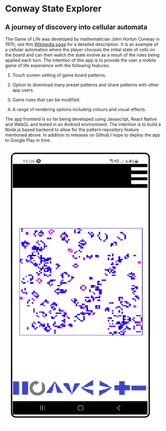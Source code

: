 # Conway State Explorer

## A journey of discovery into cellular automata

The Game of Life was developed by mathematician John Horton Conway in 1970; see this
[Wikipedia page](https://en.wikipedia.org/wiki/Conway's_Game_of_Life) for a detailed description.
It is an example of a cellular automation where the player chooses the initial state of cells on the
board and can then watch the state evolve as a result of the rules being applied each turn.  The
intention of this app is to provide the user a mobile game of life experience with the following
features.

1.  Touch screen setting of game board patterns.

2.  Option to download many preset patterns and share patterns with other app users.

3.  Game rules that can be modified.

4.  A range of rendering options including colours and visual effects.

The app frontend is so far being developed using Javascript, React Native and WebGL and tested in an
Android environment.  The intention is to build a Node.js based backend to allow for the pattern
repository feature mentioned above.  In addition to releases on Github I hope to deploy the app
to Google Play in time.

![MainScreen image](https://github.com/Mushy-pea/Conway-State-Explorer/blob/master/MainScreen.png)
